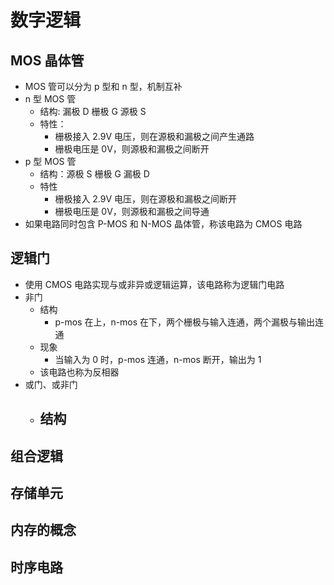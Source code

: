 # 数字逻辑

## MOS 晶体管

- MOS 管可以分为 p 型和 n 型，机制互补
- n 型 MOS 管
  - 结构: 漏极 D 栅极 G 源极 S
  - 特性：
    - 栅极接入 2.9V 电压，则在源极和漏极之间产生通路
    - 栅极电压是 0V，则源极和漏极之间断开
- p 型 MOS 管
  - 结构：源极 S 栅极 G 漏极 D
  - 特性
    - 栅极接入 2.9V 电压，则在源极和漏极之间断开
    - 栅极电压是 0V，则源极和漏极之间导通
- 如果电路同时包含 P-MOS 和 N-MOS 晶体管，称该电路为 CMOS 电路

## 逻辑门

- 使用 CMOS 电路实现与或非异或逻辑运算，该电路称为逻辑门电路
- 非门
  - 结构
    - p-mos 在上，n-mos 在下，两个栅极与输入连通，两个漏极与输出连通
  - 现象
    - 当输入为 0 时，p-mos 连通，n-mos 断开，输出为 1
  - 该电路也称为反相器
- 或门、或非门
  - 结构
    - 

## 组合逻辑

## 存储单元

## 内存的概念

## 时序电路
